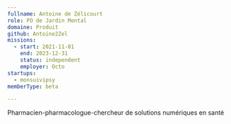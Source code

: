```yaml
---
fullname: Antoine de Zélicourt
role: PO de Jardin Mental
domaine: Produit
github: Antoine2Zel
missions:
  - start: 2021-11-01
    end: 2023-12-31
    status: independent
    employer: Octo
startups:
  - monsuivipsy
memberType: beta

---
```



Pharmacien-pharmacologue-chercheur de solutions numériques en santé
